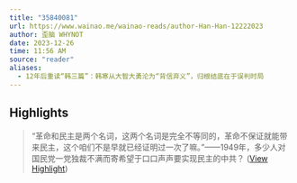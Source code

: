 ```yaml
---
title: "35840081"
url: https://www.wainao.me/wainao-reads/author-Han-Han-12222023
author: 歪脑 WHYNOT
date: 2023-12-26
time: 11:56 AM
source: "reader"
aliases:
  - 12年后重读“韩三篇”：韩寒从大智大勇沦为“背信弃义”，归根结底在于误判时局
---
```

## Highlights
> “革命和民主是两个名词，这两个名词是完全不等同的，革命不保证就能带来民主，这个咱们不是早就已经证明过一次了嘛。”——1949年，多少人对国民党一党独裁不满而寄希望于口口声声要实现民主的中共？ ([View Highlight](https://read.readwise.io/read/01hjjwcgfn0nxj5cvhnzfxp5w9))